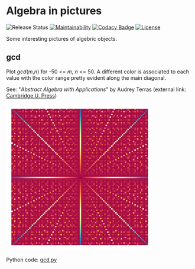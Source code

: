 # Algebra in pictures

![Release Status](https://img.shields.io/badge/status-in--progress-green.svg)
[![Maintainability](https://api.codeclimate.com/v1/badges/ef9834aff8e762b4ae01/maintainability)](https://codeclimate.com/github/madrisan/algebra-in-pictures/maintainability)
[![Codacy Badge](https://api.codacy.com/project/badge/Grade/a09af71ad7a547f98d2d178daa410262)](https://www.codacy.com/app/madrisan/algebra-in-pictures?utm_source=github.com&amp;utm_medium=referral&amp;utm_content=madrisan/algebra-in-pictures&amp;utm_campaign=Badge_Grade)
[![License](https://img.shields.io/badge/License-Apache--2.0-blue.svg)](https://spdx.org/licenses/Apache-2.0.html)

Some interesting pictures of algebric objects.

## gcd

Plot *gcd*(*m*,*n*) for -50 <= *m*, *n* <= 50.
A different color is associated to each value with the color range pretty evident along the main diagonal.

See: "*Abstract Algebra with Applications*" by Audrey Terras (external link: [Cambridge U. Press][aawa])

![alt tag][gcd-plot]

Python code: [gcd.py][gcd-code]

[aawa]: https://www.cambridge.org/core/books/abstract-algebra-with-applications/725D4A0DDED4E62472C870D0C53F134C
[gcd-code]: https://github.com/madrisan/algebra-in-pictures/blob/master/gcd.py "python source gcd"
[gcd-plot]: https://github.com/madrisan/algebra-in-pictures/blob/master/images/gcd.png "gcd plot"
